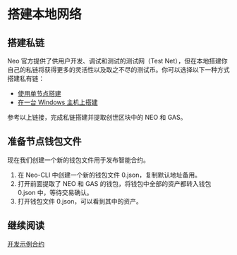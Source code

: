# 搭建本地网络

## 搭建私链

Neo 官方提供了供用户开发、调试和测试的测试网（Test Net），但在本地搭建你自己的私链将获得更多的灵活性以及取之不尽的测试币。你可以选择以下一种方式搭建私有链：

- [使用单节点搭建](../../network/private-chain/solo.md)
- [在一台 Windows 主机上搭建](../../network/private-chain/private-chain2.md)

参考以上链接，完成私链搭建并提取创世区块中的 NEO 和 GAS。

## 准备节点钱包文件

现在我们创建一个新的钱包文件用于发布智能合约。

1. 在 Neo-CLI 中创建一个新的钱包文件 0.json，复制默认地址备用。
2. 打开前面提取了 NEO 和 GAS 的钱包，将钱包中全部的资产都转入钱包 0.json 中，等待交易确认。
3. 打开钱包文件 0.json，可以看到其中的资产。

## 继续阅读

[开发示例合约](develop.md)

